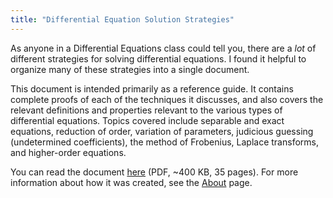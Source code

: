 ```yaml
---
title: "Differential Equation Solution Strategies"
---
```


As anyone in a Differential Equations class could tell you, there are
a *lot* of different strategies for solving differential equations. I
found it helpful to organize many of these strategies into a single
document.

This document is intended primarily as a reference guide. It contains
complete proofs of each of the techniques it discusses, and also
covers the relevant definitions and properties relevant to the various
types of differential equations. Topics covered include separable and
exact equations, reduction of order, variation of parameters,
judicious guessing (undetermined coefficients), the method of
Frobenius, Laplace transforms, and higher-order equations.

You can read the document [here] (PDF, ~400 KB, 35 pages). For more
information about how it was created, see the [About] page.

[here]: /assets/DifferentialEquationSolutionStrategies.pdf
[about]: /about/site
